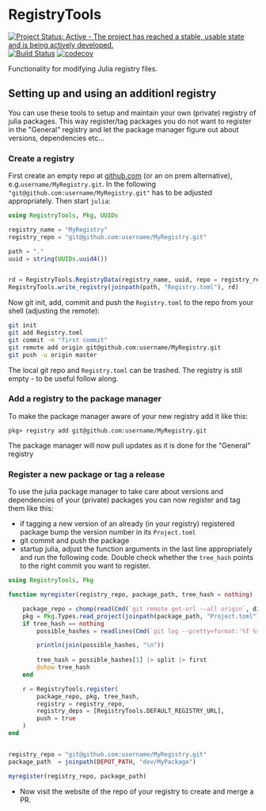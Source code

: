 # RegistryTools

[![Project Status: Active - The project has reached a stable, usable state and is being actively developed.](http://www.repostatus.org/badges/latest/active.svg)](http://www.repostatus.org/#active)
[![Build Status](https://travis-ci.com/JuliaRegistries/RegistryTools.jl.svg?branch=master)](https://travis-ci.com/JuliaRegistries/RegistryTools.jl)
[![codecov](https://codecov.io/gh/JuliaRegistries/RegistryTools.jl/branch/master/graph/badge.svg)](https://codecov.io/gh/JuliaRegistries/RegistryTools.jl)

Functionality for modifying Julia registry files. 

## Setting up and using an additionl registry

You can use these tools to setup and maintain your own (private) registry of julia packages. 
This way register/tag packages you do not want to register in the "General" registry and let the
package manager figure out about versions, dependencies etc... 

### Create a registry

First create an empty repo at [github.com](https://github.com) (or an on prem alternative), e.g.`username/MyRegistry.git`. In the following `"git@github.com:username/MyRegistry.git"` has to be adjusted appropriately.   Then start `julia`:

```julia
using RegistryTools, Pkg, UUIDs

registry_name = "MyRegistry"
registry_repo = "git@github.com:username/MyRegistry.git"

path = "."
uuid = string(UUIDs.uuid4())


rd = RegistryTools.RegistryData(registry_name, uuid, repo = registry_repo)
RegistryTools.write_registry(joinpath(path, "Registry.toml"), rd)
```

Now git init, add, commit and push the `Registry.toml` to the repo from your shell (adjusting the remote):

```bash
git init
git add Registry.toml
git commit -m "first commit"
git remote add origin git@github.com:username/MyRegistry.git
git push -u origin master
```

The local git repo and `Registry.toml` can be trashed. The registry is still empty - to be useful follow along.


### Add a registry to the package manager

To make the package manager aware of your new registry add it like this:

```
pkg> registry add git@github.com:username/MyRegistry.git
```
The package manager will now pull updates as it is done for the "General" registry

### Register a new package or tag a release 

To use the julia package manager to take care about versions and dependencies of your (private) packages you can now 
register and tag them like this:

* if tagging a new version of an already (in your registry) registered package bump the version number in its `Project.toml`
* git commit and push the package
* startup julia, adjust the function arguments in the last line appropriately and run the following code. Double check whether the `tree_hash` points to the right commit you want to register.

```julia
using RegistryTools, Pkg

function myregister(registry_repo, package_path, tree_hash = nothing)

	package_repo = chomp(read(Cmd(`git remote get-url --all origin`, dir = package_path), String))
	pkg = Pkg.Types.read_project(joinpath(package_path, "Project.toml"))
	if tree_hash == nothing
		possible_hashes = readlines(Cmd(`git log --pretty=format:'%T %s'`, dir = package_path))

		println(join(possible_hashes, "\n"))
		
		tree_hash = possible_hashes[1] |> split |> first
		@show tree_hash
	end

	r = RegistryTools.register(
		package_repo, pkg, tree_hash,
		registry = registry_repo,
		registry_deps = [RegistryTools.DEFAULT_REGISTRY_URL],
		push = true
	)
end


registry_repo = "git@github.com:username/MyRegistry.git"
package_path  = joinpath(DEPOT_PATH, "dev/MyPackage")

myregister(registry_repo, package_path)
```

* Now visit the website of the repo of your registry to create and merge a PR.

